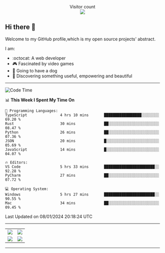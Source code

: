 
 <div align="center"> 
  Visitor count<br>
  <img src="https://profile-counter.glitch.me/ross249/count.svg" />
<!--   
  ![visitor badge](https://visitor-badge.glitch.me/badge?page_id=ross249.visitor-badge&left_color=SlateGray&right_color=green&left_text=HelloVisitors) -->
  
</div>

## Hi there :wave:
<p>Welcome to my GitHub profile,which is my open source projects' abstract.</p>
I am:

- :octocat: A web developer
- :video_game: Fascinated by video games 
- :dog: Going to have a dog
- :art: Discovering something useful, empowering and beautiful

---

<!--START_SECTION:waka-->
![Code Time](http://img.shields.io/badge/Code%20Time-575%20hrs%2051%20mins-blue)

📊 **This Week I Spent My Time On** 

```text
💬 Programming Languages: 
TypeScript               4 hrs 10 mins       █████████████████░░░░░░░░   69.20 % 
Rust                     30 mins             ██░░░░░░░░░░░░░░░░░░░░░░░   08.47 % 
Python                   26 mins             ██░░░░░░░░░░░░░░░░░░░░░░░   07.36 % 
JSON                     20 mins             █░░░░░░░░░░░░░░░░░░░░░░░░   05.69 % 
JavaScript               14 mins             █░░░░░░░░░░░░░░░░░░░░░░░░   04.07 % 

🔥 Editors: 
VS Code                  5 hrs 33 mins       ███████████████████████░░   92.28 % 
PyCharm                  27 mins             ██░░░░░░░░░░░░░░░░░░░░░░░   07.72 % 

💻 Operating System: 
Windows                  5 hrs 27 mins       ███████████████████████░░   90.55 % 
Mac                      34 mins             ██░░░░░░░░░░░░░░░░░░░░░░░   09.45 % 
```


 Last Updated on 08/01/2024 20:18:24 UTC
<!--END_SECTION:waka-->

---

<table align="center" width="100%">
	
  <tr>
    <td align="center" width="50%">
      <img align="center" src="https://stats.justsong.cn/api/leetcode/?username=JimLuo_" />
    </td>
    <td align="center" width="50%">
      <img align="center" src="https://github-readme-stats.vercel.app/api?username=Ross249&show_icons=true&theme=solarized-light" />
    </td>
  </tr>
  <tr>
          <td align="center">
            <img align="center" src="https://github-readme-stats.vercel.app/api/top-langs/?username=Ross249&langs_count=8&layout=compact&theme=solarized-light" />
          </td>
    <td align="center">
      <img align="center" src="https://github-readme-streak-stats.herokuapp.com/?user=namyakhan&theme=solarized-light&hide_border=false" />
    </td>
  </tr>
</table>

---
<!--
<div style="display: inline-block;width: 50%;">
		<div style="display: inline-block">
			<img align="center" src="https://github-readme-stats.vercel.app/api/top-langs/?username=Ross249&langs_count=6&layout=compact&theme=solarized-light" />
		</div>
		<div style="display: inline-block">
			<img align="center" src="https://github-readme-stats.vercel.app/api?username=Ross249&show_icons=true&theme=solarized-light" />
		</div> 
 		<div>
			<img align="center" src="https://github-readme-streak-stats.herokuapp.com/?user=namyakhan&theme=solarized-light&hide_border=false" />
		</div> 
	</div> -->
<!-- <a href="#">
  <img align="center" src="https://stats.justsong.cn/api/leetcode/?username=ross249&cn=true" />
</a>
<a href="#">
  <img align="center" src="https://stats.justsong.cn/api/juejin?id=4125023360530574" />
</a> -->

<!-- ![Snake animation](https://github.com/Ross249/Ross249/blob/output/github-contribution-grid-snake.svg) -->
